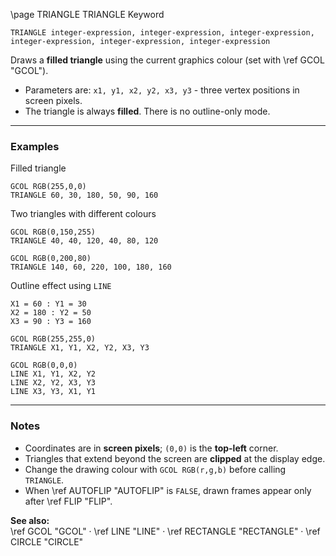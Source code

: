 \page TRIANGLE TRIANGLE Keyword
```basic
TRIANGLE integer-expression, integer-expression, integer-expression, integer-expression, integer-expression, integer-expression
```

Draws a **filled triangle** using the current graphics colour (set with \ref GCOL "GCOL").

- Parameters are: `x1, y1, x2, y2, x3, y3` - three vertex positions in screen pixels.
- The triangle is always **filled**. There is no outline-only mode.

---

### Examples

Filled triangle
```basic
GCOL RGB(255,0,0)
TRIANGLE 60, 30, 180, 50, 90, 160
```

Two triangles with different colours
```basic
GCOL RGB(0,150,255)
TRIANGLE 40, 40, 120, 40, 80, 120

GCOL RGB(0,200,80)
TRIANGLE 140, 60, 220, 100, 180, 160
```

Outline effect using `LINE`
```basic
X1 = 60 : Y1 = 30
X2 = 180 : Y2 = 50
X3 = 90 : Y3 = 160

GCOL RGB(255,255,0)
TRIANGLE X1, Y1, X2, Y2, X3, Y3

GCOL RGB(0,0,0)
LINE X1, Y1, X2, Y2
LINE X2, Y2, X3, Y3
LINE X3, Y3, X1, Y1
```

---

### Notes
- Coordinates are in **screen pixels**; `(0,0)` is the **top-left** corner.
- Triangles that extend beyond the screen are **clipped** at the display edge.
- Change the drawing colour with `GCOL RGB(r,g,b)` before calling `TRIANGLE`.
- When \ref AUTOFLIP "AUTOFLIP" is `FALSE`, drawn frames appear only after \ref FLIP "FLIP".

**See also:**  
\ref GCOL "GCOL" ·
\ref LINE "LINE" ·
\ref RECTANGLE "RECTANGLE" ·
\ref CIRCLE "CIRCLE"
